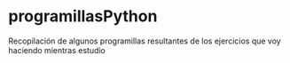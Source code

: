 # programillasPython
Recopilación de algunos programillas resultantes de los ejercicios que voy haciendo mientras estudio
